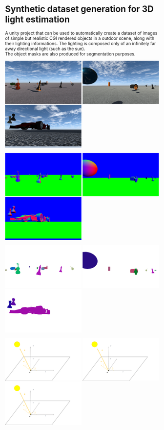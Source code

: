 # Synthetic dataset generation for 3D light estimation
A unity project that can be used to automatically create a dataset of images of simple but realistic CGI rendered objects in a outdoor scene, along with their lighting informations. The lighting is composed only of an infinitely far away directional light (such as the sun). </br>
The object masks are also produced for segmentation purposes.


<p float="center">
  <img src="./imgs/syn1.png" width="250" />
  <img src="./imgs/syn2.png" width="250" /> 
  <img src="./imgs/syn3.png" width="250" />
</p>

<p float="center">
  <img src="./imgs/normals1.png" width="250" />
  <img src="./imgs/normals2.png" width="250" /> 
  <img src="./imgs/normals3.png" width="250" />
</p>

<p float="center">
  <img src="./imgs/mask1.png" width="250" />
  <img src="./imgs/mask2.png" width="250" /> 
  <img src="./imgs/mask3.png" width="250" />
</p>

<p float="center">
  <img src="./imgs/light1.pdf" width="250" />
  <img src="./imgs/light2.pdf" width="250" /> 
  <img src="./imgs/light3.pdf" width="250" />
</p>



